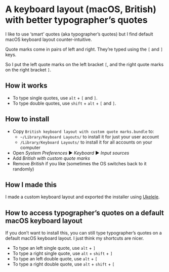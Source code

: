 # A keyboard layout (macOS, British) with better typographer’s quotes

I like to use ‘smart’ quotes (aka typographer’s quotes) but I find default macOS keyboard layout counter-intuitive.

Quote marks come in pairs of left and right. They’re typed using the `[` and `]` keys.

So I put the left quote marks on the left bracket `[`, and the right quote marks on the right bracket `]`.

## How it works

- To type single quotes, use `alt` + `[` and `]`.
- To type double quotes, use `shift` + `alt` + `[` and `]`.

## How to install

- Copy `British keyboard layout with custom quote marks.bundle` to:
    - `~/Library/Keyboard Layouts/` to install it for just your user account
    - `/Library/Keyboard Layouts/` to install it for all accounts on your computer
- Open _System Preferences_ ▶ _Keyboard_ ▶ _Input sources_
- Add _British with custom quote marks_
- Remove _British_ if you like (sometimes the OS switches back to it randomly)

## How I made this

I made a custom keyboard layout and exported the installer using [Ukelele](http://scripts.sil.org/cms/scripts/page.php?site_id=nrsi&id=ukelele).

## How to access typographer’s quotes on a default macOS keyboard layout

If you don’t want to install this, you can still type typographer’s quotes on a default macOS keyboard layout. I just think my shortcuts are nicer.

- To type an left single quote, use `alt` + `]`
- To type a right single quote, use `alt` + `shift` + `]`
- To type an left double quote, use `alt` + `[`
- To type a right double quote, use `alt` + `shift` + `[`
